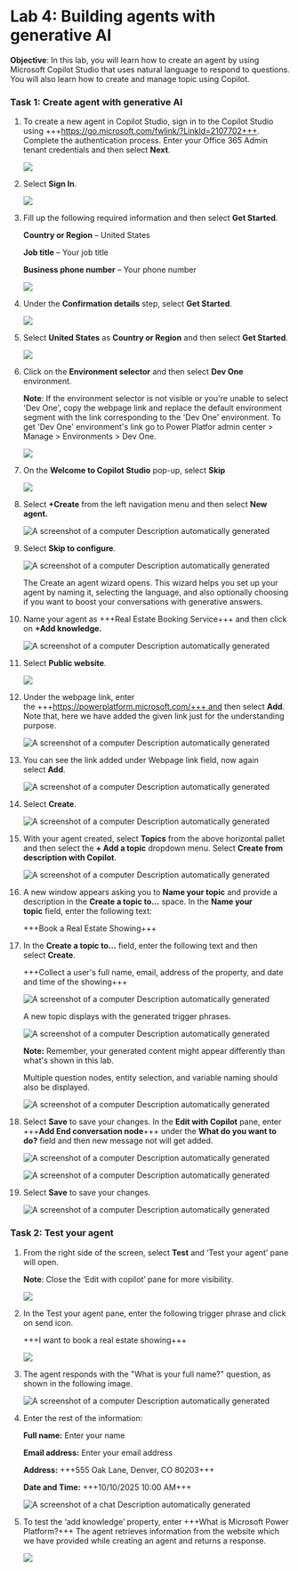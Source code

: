 # **Lab 4: Building agents with generative AI**

**Objective**: In this lab, you will learn how to create an agent by using Microsoft Copilot Studio that uses natural language to respond to questions. You will also learn how to create and manage topic using Copilot.

### **Task 1: Create agent with generative AI**

1.  To create a new agent in Copilot Studio, sign in to the Copilot Studio using +++https://go.microsoft.com/fwlink/?LinkId=2107702+++. Complete the authentication process. Enter your Office 365 Admin tenant credentials and then select **Next**.  

    ![](./media/image0.1.png)

2.  Select **Sign In**.

     ![](./media/image0.2.png)

3.  Fill up the following required information and then select **Get Started**.

    **Country or Region** – United States

    **Job title** – Your job title

    **Business phone number** – Your phone number

     ![](./media/image0.3.png)

4.  Under the **Confirmation details** step, select **Get Started**.

    ![](./media/image0.5.png)

5.  Select **United States** as **Country or Region** and then select **Get Started**.

    ![](./media/image0.6.png)
    
6.  Click on the **Environment selector** and then select **Dev One** environment. 

    **Note**: If the environment selector is not visible or you're unable to select 'Dev One', copy the webpage link and replace the default environment segment with the link corresponding to the 'Dev One' environment. To get 'Dev One' environment's link go to Power Platfor admin center > Manage > Environments > Dev One.

     ![](./media/image0.7.png)
  
7.  On the **Welcome to Copilot Studio** pop-up, select **Skip**

     ![](./media/image0.8.png)

8.  Select **+Create** from the left navigation menu and then
    select **New agent.**

     ![A screenshot of a computer Description automatically generated](./media/image1.5.png)

9.  Select **Skip to configure**.

     ![A screenshot of a computer Description automatically generated](./media/image1.6.png)

    The Create an agent wizard opens. This wizard helps you set up your
    agent by naming it, selecting the language, and also optionally choosing
    if you want to boost your conversations with generative answers.

10.  Name your agent as +++Real Estate Booking Service+++ and then click
    on **+Add knowledge.**

     ![A screenshot of a computer Description automatically generated](./media/image6.png)

11.  Select **Public website**.

     ![](./media/image7.png)

12.  Under the webpage link, enter
    the +++https://powerplatform.microsoft.com/+++ and
    then select **Add**. Note that, here we have added the given link just for the understanding purpose.  

     ![A screenshot of a computer Description automatically generated](./media/image8.png)

13. You can see the link added under Webpage link field, now again
    select **Add**.

     ![A screenshot of a computer Description automatically generated](./media/image9.png)

14. Select **Create**.

     ![A screenshot of a computer Description automatically generated](./media/image10.png)

15. With your agent created, select **Topics** from the above horizontal
    pallet and then select the **+ Add a topic** dropdown menu.
    Select **Create from description with Copilot**.

     ![A screenshot of a computer Description automatically generated](./media/image11.png)

16. A new window appears asking you to **Name your topic** and provide a
    description in the **Create a topic to...** space. In the **Name
    your topic** field, enter the following text:

     +++Book a Real Estate Showing+++

17. In the **Create a topic to...** field, enter the following text and
    then select **Create**.

     +++Collect a user's full name, email, address of the property, and date
     and time of the showing+++
    
     ![A screenshot of a computer Description automatically generated](./media/image12.png)
    
     A new topic displays with the generated trigger phrases.
    
     ![A screenshot of a computer Description automatically generated](./media/image13.png)
    
     **Note:** Remember, your generated content might appear differently
     than what's shown in this lab.
    
     Multiple question nodes, entity selection, and variable naming should
     also be displayed.
    
     ![A screenshot of a computer Description automatically generated](./media/image14.png)

18. Select **Save** to save your changes. In the **Edit with Copilot** pane, enter +++**Add End conversation node**+++ under the **What do you want to do?** field and then new message not will get added.

     ![A screenshot of a computer Description automatically generated](./media/image1.15.png)

     ![A screenshot of a computer Description automatically generated](./media/image1.15.1.png)

19. Select **Save** to save your changes.

     ![A screenshot of a computer Description automatically generated](./media/image15.png)

### **Task 2: Test your agent**

1. From the right side of the screen, select **Test** and ‘Test your
    agent’ pane will open.

     **Note**: Close the ‘Edit with copilot’ pane for more visibility.
    
     ![](./media/image16.png)

2. In the Test your agent pane, enter the following trigger phrase and
    click on send icon.

     +++I want to book a real estate showing+++
    
     ![](./media/image17.png)

3. The agent responds with the "What is your full name?" question, as
    shown in the following image.

     ![A screenshot of a computer Description automatically generated](./media/image18.png)

4. Enter the rest of the information:

     **Full name:** Enter your name
    
     **Email address:** Enter your email address
    
     **Address:** +++555 Oak Lane, Denver, CO 80203+++
    
     **Date and Time:** +++10/10/2025 10:00 AM+++
    
     ![A screenshot of a chat Description automatically generated](./media/image19.png)

25. To test the ‘add knowledge’ property, enter +++What is Microsoft Power
    Platform?+++ The agent retrieves information from the website which we
    have provided while creating an agent and returns a response.

     ![](./media/image20.png)
